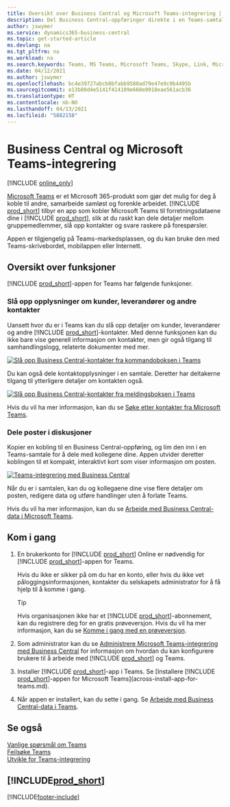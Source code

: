 ```yaml
---
title: Oversikt over Business Central og Microsoft Teams-integrering | Microsoft Docs
description: Del Business Central-oppføringer direkte i en Teams-samtale.
author: jswymer
ms.service: dynamics365-business-central
ms.topic: get-started-article
ms.devlang: na
ms.tgt_pltfrm: na
ms.workload: na
ms.search.keywords: Teams, MS Teams, Microsoft Teams, Skype, Link, Microsoft 365, collaborate, collaboration, teamwork
ms.date: 04/12/2021
ms.author: jswymer
ms.openlocfilehash: bc4e39727abcb0bfabb9580ad79e47e9c0b4495b
ms.sourcegitcommit: e13b80d4e5141f414109e660e0918eae561acb36
ms.translationtype: HT
ms.contentlocale: nb-NO
ms.lasthandoff: 04/13/2021
ms.locfileid: "5882158"
---
```

# <a name="business-central-and-microsoft-teams-integration"></a>Business Central og Microsoft Teams-integrering

[!INCLUDE [online_only](includes/online_only.md)]

[Microsoft Teams](https://www.microsoft.com/en-us/microsoft-365/microsoft-teams) er et Microsoft 365-produkt som gjør det mulig for deg å koble til andre, samarbeide samløst og forenkle arbeidet. [!INCLUDE [prod_short](includes/prod_short.md)] tilbyr en app som kobler Microsoft Teams til forretningsdataene dine i [!INCLUDE [prod_short](includes/prod_short.md)], slik at du raskt kan dele detaljer mellom gruppemedlemmer, slå opp kontakter og svare raskere på forespørsler.

Appen er tilgjengelig på Teams-markedsplassen, og du kan bruke den med Teams-skrivebordet, mobilappen eller Internett.

## <a name="features-overview"></a>Oversikt over funksjoner

[!INCLUDE [prod_short](includes/prod_short.md)]-appen for Teams har følgende funksjoner.

### <a name="look-up-details-of-customers-vendors-and-other-contacts"></a>Slå opp opplysninger om kunder, leverandører og andre kontakter

Uansett hvor du er i Teams kan du slå opp detaljer om kunder, leverandører og andre [!INCLUDE [prod_short](includes/prod_short.md)]-kontakter. Med denne funksjonen kan du ikke bare vise generell informasjon om kontakter, men gir også tilgang til samhandlingslogg, relaterte dokumenter med mer.

 [![Slå opp Business Central-kontakter fra kommandoboksen i Teams](media/teams-contacts-overview.png)](media/teams-contacts-overview.png#lightbox)

Du kan også dele kontaktopplysninger i en samtale. Deretter har deltakerne tilgang til ytterligere detaljer om kontakten også.

 [![Slå opp Business Central-kontakter fra meldingsboksen i Teams](media/teams-contacts.png)](media/teams-contacts.png#lightbox)

Hvis du vil ha mer informasjon, kan du se [Søke etter kontakter fra Microsoft Teams](across-search-contacts-teams.md).

### <a name="share-records-in-conversations"></a>Dele poster i diskusjoner

Kopier en kobling til en Business Central-oppføring, og lim den inn i en Teams-samtale for å dele med kollegene dine. Appen utvider deretter koblingen til et kompakt, interaktivt kort som viser informasjon om posten.

[![Teams-integrering med Business Central](media/teams-intro-v3.png)](media/teams-intro-v3.png#lightbox)

Når du er i samtalen, kan du og kollegaene dine vise flere detaljer om posten, redigere data og utføre handlinger uten å forlate Teams.

Hvis du vil ha mer informasjon, kan du se [Arbeide med Business Central-data i Microsoft Teams](across-working-with-teams.md).

## <a name="get-started"></a>Kom i gang

1. En brukerkonto for [!INCLUDE [prod_short](includes/prod_short.md)] Online er nødvendig for [!INCLUDE [prod_short](includes/prod_short.md)]-appen for Teams.

    Hvis du ikke er sikker på om du har en konto, eller hvis du ikke vet påloggingsinformasjonen, kontakter du selskapets administrator for å få hjelp til å komme i gang.

    > [!TIP]
    > Hvis organisasjonen ikke har et [!INCLUDE [prod_short](includes/prod_short.md)]-abonnement, kan du registrere deg for en gratis prøveversjon. Hvis du vil ha mer informasjon, kan du se [Komme i gang med en prøveversjon](across-preview.md#getting-started-with-a-trial).

2. Som administrator kan du se [Administrere Microsoft Teams-integrering med Business Central](admin-teams-integration.md) for informasjon om hvordan du kan konfigurere brukere til å arbeide med [!INCLUDE [prod_short](includes/prod_short.md)] og Teams.
3. Installer [!INCLUDE [prod_short](includes/prod_short.md)]-app i Teams. Se [Installere [!INCLUDE [prod_short](includes/prod_short.md)]-appen for Microsoft Teams](across-install-app-for-teams.md).
4. Når appen er installert, kan du sette i gang. Se [Arbeide med Business Central-data i Teams](across-working-with-teams.md). 

## <a name="see-also"></a>Se også

[Vanlige spørsmål om Teams](teams-faq.md)  
[Feilsøke Teams](admin-teams-troubleshooting.md)  
[Utvikle for Teams-integrering](/dynamics365/business-central/dev-itpro/developer/devenv-develop-for-teams)
  
## [!INCLUDE[prod_short](includes/free_trial_md.md)]  


[!INCLUDE[footer-include](includes/footer-banner.md)]
